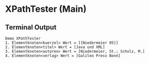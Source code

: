 # XPathTester (Main)

## Terminal Output

```
Demo XPathTester
1. Elementknoten<kuerzel> Wert = [[Niedermeier 05]]
2. Elementknoten<titel> Wert = [Java und XML]
3. Elementknoten<autoren> Wert = [Niedermeier, St.; Scholz, M.]
4. Elementknoten<verlag> Wert = [Galileo Press Bonn]
```